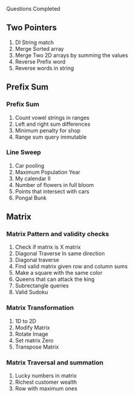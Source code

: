 Questions Completed

## Two Pointers

1. DI String match
2. Merge Sorted array
3. Merge Two 2D arrays by summing the values
4. Reverse Prefix word
5. Reverse words in string

## Prefix Sum

### Prefix Sum

1. Count vowel strings in ranges
2. Left and right sum differences
3. Minimum penalty for shop
4. Range sum query immutable

### Line Sweep

1. Car pooling
2. Maximum Population Year
3. My calendar II
4. Number of flowers in full bloom
5. Points that intersect with cars
6. Pongal Bunk

## Matrix

### Matrix Pattern and validity checks

1. Check if matrix is X matrix
2. Diagonal Traverse In same direction
3. Diagonal traverse
4. Find valid matrix given row and column sums
5. Make a square with the same color
6. Queens that can attack the king
7. Subrectangle queries
8. Valid Sudoku

### Matrix Transformation

1. 1D to 2D
2. Modify Matrix
3. Rotate Image
4. Set matrix Zero
5. Transpose Matrix

### Matrix Traversal and summation

1. Lucky numbers in matrix
2. Richest customer wealth
3. Row with maximum ones
